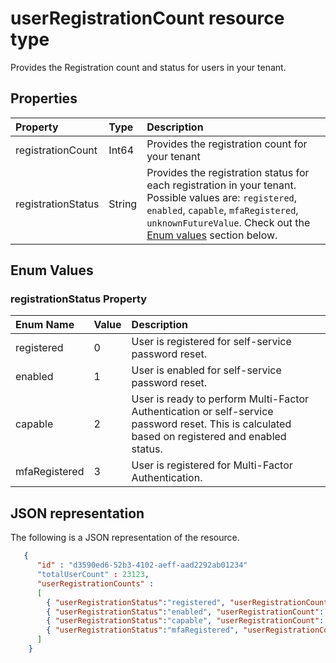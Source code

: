 # userRegistrationCount resource type
Provides the Registration count and status for users in your tenant.



## Properties
| Property     | Type        | Description |
|:-------------|:------------|:------------|
|registrationCount|Int64| Provides the registration count for your tenant|
|registrationStatus|String|Provides the registration status for each registration in your tenant. Possible values are: `registered`, `enabled`, `capable`, `mfaRegistered`, `unknownFutureValue`. Check out the [Enum values](#Enum-values-Details) section below.|

## Enum Values 

### registrationStatus Property
| Enum Name | Value | Description
| :---------|:-------|:----------
registered|	0| User is registered for self-service password reset.	
enabled|	1	| User is enabled for self-service password reset. 
capable|	2	| User is ready to perform Multi-Factor Authentication or self-service password reset. This is calculated based on registered and enabled status.
mfaRegistered|	3	| User is registered for Multi-Factor Authentication.




## JSON representation

The following is a JSON representation of the resource.

<!-- {
  "blockType": "resource",
  "optionalProperties": [

  ],
  "@odata.type": "microsoft.graph.userRegistrationCount"
}-->

```json
   {
      "id" : "d3590ed6-52b3-4102-aeff-aad2292ab01234"
      "totalUserCount" : 23123,
      "userRegistrationCounts" :
      [
        { "userRegistrationStatus":"registered", "userRegistrationCount": 23423 },
        { "userRegistrationStatus":"enabled", "userRegistrationCount": 4234 },
        { "userRegistrationStatus":"capable", "userRegistrationCount": 323 },
        { "userRegistrationStatus":"mfaRegistered", "userRegistrationCount": 33 },
      ]
    }
```

<!-- uuid: 8fcb5dbc-d5aa-4681-8e31-b001d5168d79
2015-10-25 14:57:30 UTC -->
<!-- {
  "type": "#page.annotation",
  "description": "userRegistrationCount resource",
  "keywords": "",
  "section": "documentation",
  "tocPath": ""
}-->